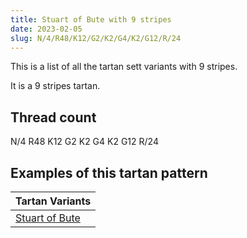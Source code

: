 ```yaml
---
title: Stuart of Bute with 9 stripes
date: 2023-02-05
slug: N/4/R48/K12/G2/K2/G4/K2/G12/R/24
---
```

This is a list of all the tartan sett variants with 9 stripes.

It is a 9 stripes tartan.


## Thread count
N/4 R48 K12 G2 K2 G4 K2 G12 R/24

## Examples of this tartan pattern

| Tartan Variants |
|---------------|
| [Stuart of Bute](/variants/n/4/r48/k12/g2/k2/g4/k2/g12/r/24-g004c00-k000000-nd0d0d0-rc80000)||
